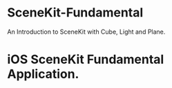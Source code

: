 # SceneKit-Fundamental
An Introduction to SceneKit with Cube, Light and Plane. 

# iOS SceneKit Fundamental Application.
